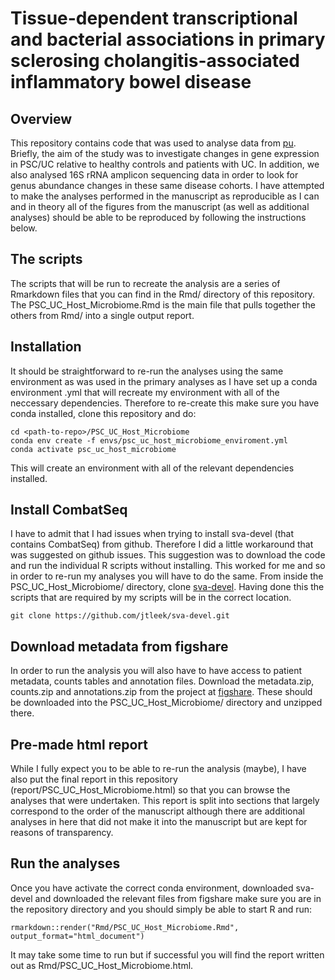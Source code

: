 
# Tissue-dependent transcriptional and bacterial associations in primary sclerosing cholangitis-associated inflammatory bowel disease

## Overview

This repository contains code that was used to analyse data from [pu](publication_url). Briefly, the aim of the study was to investigate changes in gene expression in PSC/UC relative to healthy controls and patients with UC. In addition, we also analysed 16S rRNA amplicon sequencing data in order to look for genus abundance changes in these same disease cohorts. I have attempted to make the analyses performed in the manuscript as reproducible as I can and in theory all of the figures from the manuscript (as well as additional analyses) should be able to be reproduced by following the instructions below.

## The scripts

The scripts that will be run to recreate the analysis are a series of Rmarkdown files that you can find in the Rmd/ directory of this repository. The PSC_UC_Host_Microbiome.Rmd is the main file that pulls together the others from Rmd/ into a single output report.


## Installation

It should be straightforward to re-run the analyses using the same environment as was used in the primary analyses as I have set up a conda environment .yml that will recreate my environment with all of the neccessary dependencies. Therefore to re-create this make sure you have conda installed, clone this repository and do:


```
cd <path-to-repo>/PSC_UC_Host_Microbiome
conda env create -f envs/psc_uc_host_microbiome_enviroment.yml
conda activate psc_uc_host_microbiome
```

This will create an environment with all of the relevant dependencies installed.

## Install CombatSeq

I have to admit that I had issues when trying to install sva-devel (that contains CombatSeq) from github. Therefore I did a little workaround that was suggested on github issues. This suggestion was to download the code and run the individual R scripts without installing. This worked for me and so in order to re-run my analyses you will have to do the same. From inside the PSC_UC_Host_Microbiome/ directory, clone [sva-devel](https://github.com/jtleek/sva-devel). Having done this the scripts that are required by my scripts will be in the correct location.

```
git clone https://github.com/jtleek/sva-devel.git
```

## Download metadata from figshare

In order to run the analysis you will also have to have access to patient metadata, counts tables and annotation files. Download the metadata.zip, counts.zip and annotations.zip from the project at [figshare](https://figshare.com/projects/Tissue-dependent_transcriptional_and_bacterial_associations_in_primary_sclerosing_cholangitis-associated_inflammatory_bowel_disease/97364). These should be downloaded into the PSC_UC_Host_Microbiome/ directory and unzipped there. 


## Pre-made html report

While I fully expect you to be able to re-run the analysis (maybe), I have also put the final report in this repository (report/PSC_UC_Host_Microbiome.html) so that you can browse the analyses that were undertaken. This report is split into sections that largely correspond to the order of the manuscript although there are additional analyses in here that did not make it into the manuscript but are kept for reasons of transparency.


## Run the analyses

Once you have activate the correct conda environment, downloaded sva-devel and downloaded the relevant files from figshare make sure you are in the repository directory and you should simply be able to start R and run:

```
rmarkdown::render("Rmd/PSC_UC_Host_Microbiome.Rmd", output_format="html_document")
```

It may take some time to run but if successful you will find the report written out as Rmd/PSC_UC_Host_Microbiome.html.

